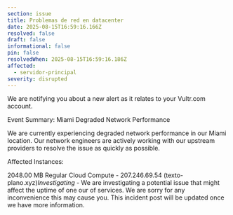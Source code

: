 ```yaml
---
section: issue
title: Problemas de red en datacenter
date: 2025-08-15T16:59:16.166Z
resolved: false
draft: false
informational: false
pin: false
resolvedWhen: 2025-08-15T16:59:16.186Z
affected:
  - servidor-principal
severity: disrupted
---
```

We are notifying you about a new alert as it relates to your Vultr.com account.

Event Summary: Miami Degraded Network Performance

We are currently experiencing degraded network performance in our Miami location. Our network engineers are actively working with our upstream providers to resolve the issue as quickly as possible.

Affected Instances:

2048.00 MB Regular Cloud Compute - 207.246.69.54 (texto-plano.xyz)*Investigating* - We are investigating a potential issue that might affect the uptime of one our of services. We are sorry for any inconvenience this may cause you. This incident post will be updated once we have more information.